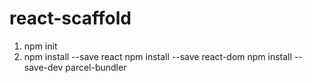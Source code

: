 # react-scaffold

1. npm init
2. npm install --save react
   npm install --save react-dom
   npm install --save-dev parcel-bundler
